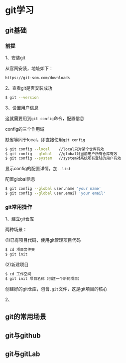 # git学习
## git基础
### 前提
1、安装git

从官网安装，地址如下：
```bash
https://git-scm.com/downloads
```
2、查看git是否安装成功

```bash
$ git --version
```
3、设置用户信息

这就需要用到`git config`命令，配置信息

config的三个作用域

缺省等同于local，即直接使用`git config`
```bash
$ git config --local    //local只对某个仓库有效
$ git config --global   //global对当前用户所有仓库有效
$ git config --system   //system对系统所有登陆的用户有效
```
显示config的配置详情，加`--list`

配置global信息
```bash
$ git config --global user.name 'your name'
$ git config --global user.email 'your email'
```
### git常用操作

1、建立git仓库

两种场景：

(1)已有项目代码，使用git管理项目代码
```bash
$ cd 项目文件夹
$ git init
```   
(2)新建项目
```bash
$ cd 工作空间
$ git init 项目名称（创建一个新的项目）
```
创建好的git仓库，包含`.git`文件，这是git项目的核心

2、
## git的常用场景
## git与github
## git与gitLab
